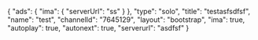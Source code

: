 {
    "ads": {
        "ima": {
            "serverUrl": "ss"
        }
    },
    "type": "solo",
    "title": "testasfsdfsf",
    "name": "test",
    "channelId": "7645129",
    "layout": "bootstrap",
    "ima": true,
    "autoplay": true,
    "autonext": true,
    "serverurl": "asdfsf"
}